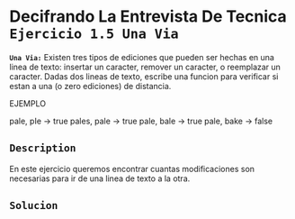 # Decifrando La Entrevista De Tecnica `Ejercicio 1.5 Una Via`

**`Una Via:`** Existen tres tipos de ediciones que pueden ser hechas en una linea de texto: insertar un caracter, remover un caracter, o reemplazar un caracter. Dadas dos lineas de texto, escribe una funcion para verificar si estan a una (o zero ediciones) de distancia. 

EJEMPLO

pale, pIe -> true
pales, pale -> true
pale, bale -> true
pale, bake -> false

## `Description`
En este ejercicio queremos encontrar cuantas modificaciones son necesarias para ir de una linea de texto a la otra. 

## `Solucion`
